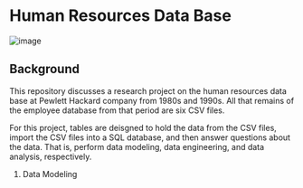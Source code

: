 # Human Resources Data Base
![image](https://project-management.com/wp-content/uploads/2021/03/Database-scaled.jpeg)

## Background
This repository discusses a research project on the human resources data base at Pewlett Hackard company from 1980s and 1990s. All that remains of the employee database from that period are six CSV files.

For this project,  tables are deisgned to hold the data from the CSV files, import the CSV files into a SQL database, and then answer questions about the data. That is, perform data modeling, data engineering, and data analysis, respectively.

1. Data Modeling

